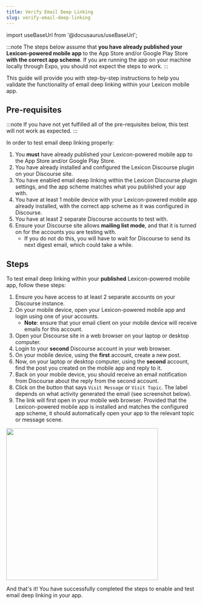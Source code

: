 ```yaml
---
title: Verify Email Deep Linking
slug: verify-email-deep-linking
---
```


import useBaseUrl from '@docusaurus/useBaseUrl';

:::note
The steps below assume that **you have already published your Lexicon-powered mobile app** to the App Store and/or Google Play Store **with the correct app scheme**. If you are running the app on your machine locally through Expo, you should not expect the steps to work.
:::

This guide will provide you with step-by-step instructions to help you validate the functionality of email deep linking within your Lexicon mobile app.

## Pre-requisites

:::note
If you have not yet fulfilled all of the pre-requisites below, this test will not work as expected.
:::

In order to test email deep linking properly:

1. You **must** have already published your Lexicon-powered mobile app to the App Store and/or Google Play Store.
1. You have already installed and configured the Lexicon Discourse plugin on your Discourse site.
1. You have enabled email deep linking within the Lexicon Discourse plugin settings, and the app scheme matches what you published your app with.
1. You have at least 1 mobile device with your Lexicon-powered mobile app already installed, with the correct app scheme as it was configured in Discourse.
1. You have at least 2 separate Discourse accounts to test with.
1. Ensure your Discourse site allows **mailing list mode**, and that it is turned on for the accounts you are testing with.
   - If you do not do this, you will have to wait for Discourse to send its next digest email, which could take a while.

## Steps

To test email deep linking within your **published** Lexicon-powered mobile app, follow these steps:

1. Ensure you have access to at least 2 separate accounts on your Discourse instance.
1. On your mobile device, open your Lexicon-powered mobile app and login using one of your accounts.
   - **Note**: ensure that your email client on your mobile device will receive emails for this account.
1. Open your Discourse site in a web browser on your laptop or desktop computer.
1. Login to your **second** Discourse account in your web browser.
1. On your mobile device, using the **first** account, create a new post.
1. Now, on your laptop or desktop computer, using the **second** account, find the post you created on the mobile app and reply to it.
1. Back on your mobile device, you should receive an email notification from Discourse about the reply from the second account.
1. Click on the button that says `Visit Message` or `Visit Topic`. The label depends on what activity generated the email (see screenshot below).
1. The link will first open in your mobile web browser. Provided that the Lexicon-powered mobile app is installed and matches the configured app scheme, it should automatically open your app to the relevant topic or message scene.

<div className="image-container-center">
    <img width="400"  src={useBaseUrl('/img/screenshot/plugins/version-3.0.0/Discourse-Plugin-EmailDeepLinking-Settings.png')} />
</div>

And that's it! You have successfully completed the steps to enable and test email deep linking in your app.
